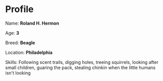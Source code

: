 # Profile

Name: **Roland H. Hermon**

Age: **3**

Breed: **Beagle**

Location: **Philadelphia**

Skills: Following scent trails, digging holes, treeing squirrels, looking after small children, guaring the pack, stealing chinkin when the little humans isn't looking
